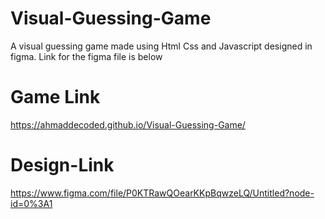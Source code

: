 # Visual-Guessing-Game
A visual guessing game made using Html Css and Javascript designed in figma. Link for the figma file is below
# Game Link
https://ahmaddecoded.github.io/Visual-Guessing-Game/
# Design-Link
https://www.figma.com/file/P0KTRawQOearKKpBqwzeLQ/Untitled?node-id=0%3A1
